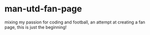 # man-utd-fan-page
mixing my passion for coding and football, an attempt at creating a fan page, this is just the beginning!
